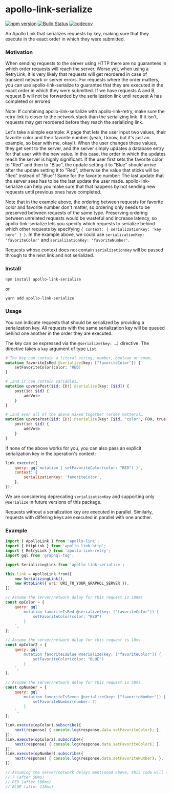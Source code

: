 # apollo-link-serialize

[![npm version](https://badge.fury.io/js/apollo-link-serialize.svg)](https://badge.fury.io/js/apollo-link-serialize)
[![Build Status](https://travis-ci.org/helfer/apollo-link-serialize.svg?branch=master)](https://travis-ci.org/helfer/apollo-link-serialize)
[![codecov](https://codecov.io/gh/helfer/apollo-link-serialize/branch/master/graph/badge.svg)](https://codecov.io/gh/helfer/apollo-link-serialize)

An Apollo Link that serializes requests by key, making sure that they execute in the exact order in which they were submitted.

### Motivation

When sending requests to the server using HTTP there are no guarantees in which order requests will reach the server. Worse yet, when using a RetryLink, it is very likely that requests will get reordered in case of transient network or server errors. For requests where the order matters, you can use apollo-link-serialize to guarantee that they are executed in the exact order in which they were submitted. If we have requests A and B, request B will not be forwarded by the serialization link until request A has completed or errored.

Note: If combining apollo-link-serialize with apollo-link-retry, make sure the retry link is closer to the network stack than the serializing link. If it isn't, requests may get reordered before they reach the serializing link.

Let's take a simple example: A page that lets the user input two values, their favorite color and their favorite number (yeah, I know, but it's just an example, so bear with me, okay!). When the user changes these values, they get sent to the server, and the server simply updates a database entry for that user with the new value. In this case, the order in which the updates reach the server is highly significant. If the user first sets the favorite color to "Red" and then to "Blue", the update setting it to "Blue" should arrive after the update setting it to "Red", otherwise the value that sticks will be "Red" instead of "Blue"! Same for the favorite number: The last update that the server sees has to be the last update the user made. apollo-link-serialize can help you make sure that that happens by not sending new requests until previous ones have completed.

Note that in the example above, the ordering between requests for favorite color and favorite number don't matter, so ordering only needs to be preserved between requests of the same type. Preserving ordering between unrelated requests would be wasteful and increase latency, so apollo-link-serialize lets you specify which requests to serialize behind which other requests by specifying `{ context: { serializationKey: 'key here' } }`. In the example above, we could use `serializationKey: 'favoriteColor'` and `serializationKey: 'favoriteNumber'`.

Requests whose context does not contain `serializationKey` will be passed through to the next link and not serialized.

### Install

```sh
npm install apollo-link-serialize
```

or

```
yarn add apollo-link-serialize
```

### Usage

You can indicate requests that should be serialized by providing a serialization key.  All requests with the same serialization key will be queued behind one another in the order they are executed.

The key can be expressed via the `@serialize(key: …)` directive. The directive takes a `key` argument of type `List`.

```graphql
# The key can contain a literal string, number, boolean or enum…
mutation favoriteIsRed @serialize(key: ["favoriteColor"]) {
    setFavoriteColor(color: "RED)
}
```

```graphql
# …and it can contain variables…
mutation upvotePost($id: ID!) @serialize(key: [$id]) {
    post(id: $id) {
        addVote
    }
}
```

```graphql
# …and even all of the above mixed together (order matters)…
mutation upvotePost($id: ID!) @serialize(key: [$id, "color", FOO, true, 17, 5.1]) {
    post(id: $id) {
        addVote
    }
}
```

If none of the above works for you, you can also pass an explicit serialization key in the operation's context:

```js
link.execute({
    query: gql`mutation { setFavoriteColor(color: "RED") }`,
    context: {
        serializationKey: 'favoriteColor',
    },
});
```

We are considering deprecating `serializationKey` and supporting only `@serialize` in future versions of this package. 


Requests without a serialization key are executed in parallel.  Similarly, requests with differing keys are executed in parallel with one another.

### Example

```js
import { ApolloLink } from 'apollo-link';
import { HttpLink } from 'apollo-link-http';
import { RetryLink } from 'apollo-link-retry';
import gql from 'graphql-tag';

import SerializingLink from 'apollo-link-serialize';

this.link = ApolloLink.from([
    new SerializingLink(),
    new HttpLink({ uri: URI_TO_YOUR_GRAPHQL_SERVER }),
]);

// Assume the server/network delay for this request is 100ms
const opColor = {
    query: gql`
        mutation favoriteIsRed @serialize(key: ["favoriteColor"]) {
            setFavoriteColor(color: "RED")
        }
    `,
};

// Assume the server/network delay for this request is 10ms
const opColor2 = {
    query: gql`
        mutation favoriteIsBlue @serialize(key: ["favoriteColor"]) {
            setFavoriteColor(color: "BLUE")
        }
    `,
};

// Assume the server/network delay for this request is 50ms
const opNumber = {
    query: gql`
        mutation favoriteIsSeven @serialize(key: ["favoriteNumber"]) {
            setFavoriteNumber(number: 7)
        }
    `,
};

link.execute(opColor).subscribe({
    next(response) { console.log(response.data.setFavoriteColor); },
});
link.execute(opColor2).subscribe({
    next(response) { console.log(response.data.setFavoriteColor); },
});
link.execute(opNumber).subscribe({
    next(response) { console.log(response.data.setFavoriteNumber); },
});

// Assuming the server/network delays mentioned above, this code will output:
// 7 (after 50ms)
// RED (after 100ms)
// BLUE (after 110ms)
```
